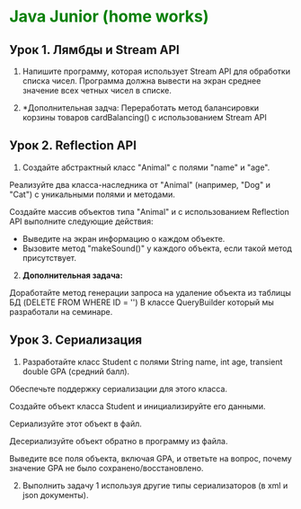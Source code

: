 <h1 style="color:green">Java Junior (home works)</h1>
<h2>Урок 1. Лямбды и Stream API</h2>

1. Напишите программу, которая использует Stream API для обработки списка чисел. Программа должна вывести на экран среднее значение всех четных чисел в списке.

2. *Дополнительная задча: Переработать метод балансировки корзины товаров cardBalancing() с использованием Stream API

<h2>Урок 2. Reflection API</h2>

1. Создайте абстрактный класс "Animal" с полями "name" и "age".

Реализуйте два класса-наследника от "Animal" (например, "Dog" и "Cat") с уникальными полями и методами.

Создайте массив объектов типа "Animal" и с использованием Reflection API выполните следующие действия:
- Выведите на экран информацию о каждом объекте.
- Вызовите метод "makeSound()" у каждого объекта, если такой метод присутствует.

2. <span style="font-weight: bold;">Дополнительная задача:</span>

Доработайте метод генерации запроса на удаление объекта из таблицы БД (DELETE FROM <Table> WHERE ID = '<id>')
В классе QueryBuilder который мы разработали на семинаре.

<h2>Урок 3. Сериализация</h2>

1. Разработайте класс Student с полями String name, int age, transient double GPA (средний балл).

Обеспечьте поддержку сериализации для этого класса.

Создайте объект класса Student и инициализируйте его данными.

Сериализуйте этот объект в файл.

Десериализуйте объект обратно в программу из файла.

Выведите все поля объекта, включая GPA, и ответьте на вопрос,
почему значение GPA не было сохранено/восстановлено.

2. Выполнить задачу 1 используя другие типы сериализаторов (в xml и json документы).